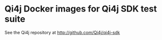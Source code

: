 # Qi4j Docker images for Qi4j SDK test suite

See the Qi4j repository at http://github.com/Qi4j/qi4j-sdk


